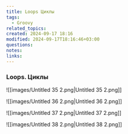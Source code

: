 ```yaml
---
title: Loops Циклы
tags:
  - Groovy
related_topics: 
created: 2024-09-17 18:16
modified: 2024-09-17T18:16:46+03:00
questions: 
notes: 
links: 
---
```


### Loops. Циклы

![[images/Untitled 35 2.png|Untitled 35 2.png]]

![[images/Untitled 36 2.png|Untitled 36 2.png]]

![[images/Untitled 37 2.png|Untitled 37 2.png]]

![[images/Untitled 38 2.png|Untitled 38 2.png]]

  